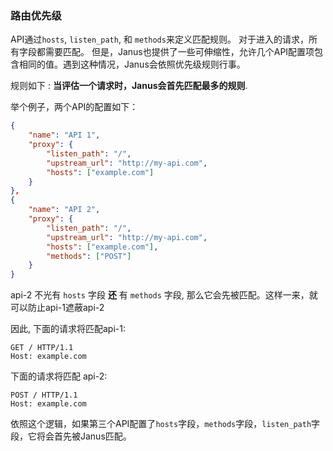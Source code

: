 ### 路由优先级

API通过`hosts`, `listen_path`, 和 `methods`来定义匹配规则。
对于进入的请求，所有字段都需要匹配。
但是，Janus也提供了一些可伸缩性，允许几个API配置项包含相同的值。遇到这种情况，Janus会依照优先级规则行事。

规则如下 : **当评估一个请求时，Janus会首先匹配最多的规则**.

举个例子，两个API的配置如下：

```json
{
    "name": "API 1",
    "proxy": {
        "listen_path": "/",
        "upstream_url": "http://my-api.com",
        "hosts": ["example.com"]
    }
},
{
    "name": "API 2",
    "proxy": {
        "listen_path": "/",
        "upstream_url": "http://my-api.com",
        "hosts": ["example.com"],
        "methods": ["POST"]
    }
}
```

api-2 不光有 `hosts` 字段 **还** 有 `methods` 字段, 那么它会先被匹配。这样一来，就可以防止api-1遮蔽api-2

因此, 下面的请求将匹配api-1:

```http
GET / HTTP/1.1
Host: example.com
```

下面的请求将匹配 api-2:

```http
POST / HTTP/1.1
Host: example.com
```

依照这个逻辑，如果第三个API配置了`hosts`字段，`methods`字段，`listen_path`字段，它将会首先被Janus匹配。
